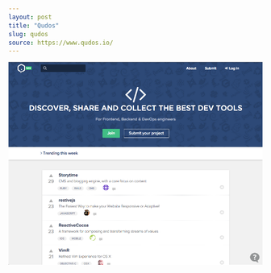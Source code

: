 ```yaml
---
layout: post
title: "Qudos"
slug: qudos
source: https://www.qudos.io/
---
```


<img src="/screenshots/qudos.png">
